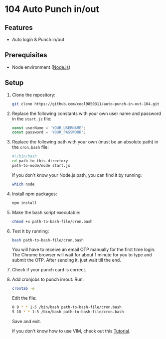 # 104 Auto Punch in/out

## Features

- Auto login & Punch in/out

## Prerequisites

- Node environment ([Node.js](https://nodejs.org/))

## Setup

1. Clone the repository:

   ```sh
   git clone https://github.com/cool9850311/auto-punch-in-out-104.git
   ```

2. Replace the following constants with your own user name and password in the `start.js` file:

   ```javascript
   const userName = 'YOUR_USERNAME';
   const password = 'YOUR_PASSWORD';
   ```

3. Replace the following path with your own (must be an absolute path) in the `cron.bash` file:

   ```bash
   #!/bin/bash
   cd path-to-this-directory
   path-to-node/node start.js
   ```

   If you don't know your Node.js path, you can find it by running:

   ```sh
   which node
   ```

4. Install npm packages:

   ```sh
   npm install
   ```

5. Make the bash script executable:

   ```sh
   chmod +x path-to-bash-file/cron.bash
   ```

6. Test it by running:

   ```sh
   bash path-to-bash-file/cron.bash
   ```

   You will have to receive an email OTP manually for the first time login. The Chrome browser will wait for about 1 minute for you to type and submit the OTP. After sending it, just wait till the end.

7. Check if your punch card is correct.

8. Add cronjobs to punch in/out:
   Run:

   ```sh
   crontab -e
   ```

   Edit the file:

   ```sh
   0 9 * * 1-5 /bin/bash path-to-bash-file/cron.bash
   5 18 * * 1-5 /bin/bash path-to-bash-file/cron.bash
   ```

   Save and exit.

   If you don't know how to use VIM, check out this [Tutorial](https://opensource.com/article/19/3/getting-started-vim).
